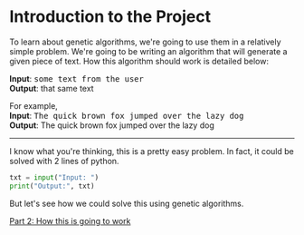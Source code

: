# Introduction to the Project

To learn about genetic algorithms, we're going to use them in a relatively simple problem. We're going to be writing an algorithm that will generate a given piece of text. How this algorithm should work is detailed below:

**Input**: <kbd>some text from the user</kbd><br />
**Output**: that same text

For example,<br />
**Input**: <kbd>The quick brown fox jumped over the lazy dog</kbd><br />
**Output**: The quick brown fox jumped over the lazy dog

<hr />

I know what you're thinking, this is a pretty easy problem. In fact, it could be solved with 2 lines of python.
```python
txt = input("Input: ")
print("Output:", txt)
```

But let's see how we could solve this using genetic algorithms.

[Part 2: How this is going to work](https://github.com/OKStateACM/GeneticAlgorithmsCodelab/blob/master/Part%202.md)
